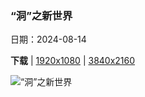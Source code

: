 ### “洞”之新世界

日期：2024-08-14

**下载**  |  [1920x1080](https://cn.bing.com/th?id=OHR.HangCave_ZH-CN9217507365_1920x1080.jpg)  |  [3840x2160](https://cn.bing.com/th?id=OHR.HangCave_ZH-CN9217507365_UHD.jpg)

![“洞”之新世界](https://cn.bing.com/th?id=OHR.HangCave_ZH-CN9217507365_1920x1080.jpg "韩松洞，风牙者榜国家公园，越南 (© Geng Xu/Getty Images)")

